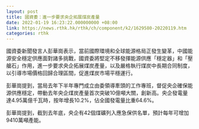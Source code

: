 ```yaml
---
layout: post
title: 國資委：進一步要求央企拓展煤炭產量
date: 2022-01-19 16:23:22.000000000 +08:00
link: https://news.rthk.hk/rthk/ch/component/k2/1629580-20220119.htm
categories: rthk
---
```


國資委新聞發言人彭華崗表示，當前國際環境和全球能源格局正發生變革，中國能源安全穩定供應面對諸多挑戰，國資委將堅定不移發揮能源供應「穩定器」和「壓艙石」作用，進一步要求央企拓展煤炭產量，以及嚴格執行煤炭中長期合同制度，以引導市場價格回歸合理區間，促進煤炭市場平穩運行。

彭華崗提到，當局去年下半年專門成立由委領導牽頭的工作專班，督促央企確保能源供應穩定，帶動去年央企煤炭產量首次突破10億噸大關，創新高。央企發電量達4.95萬億千瓦時，按年增長10.2%，佔全國發電量比重64.6%。

彭華崗提到，截到去年底，央企有42個煤礦列入應急保供名單，預計每年可增加9410萬噸產能。
